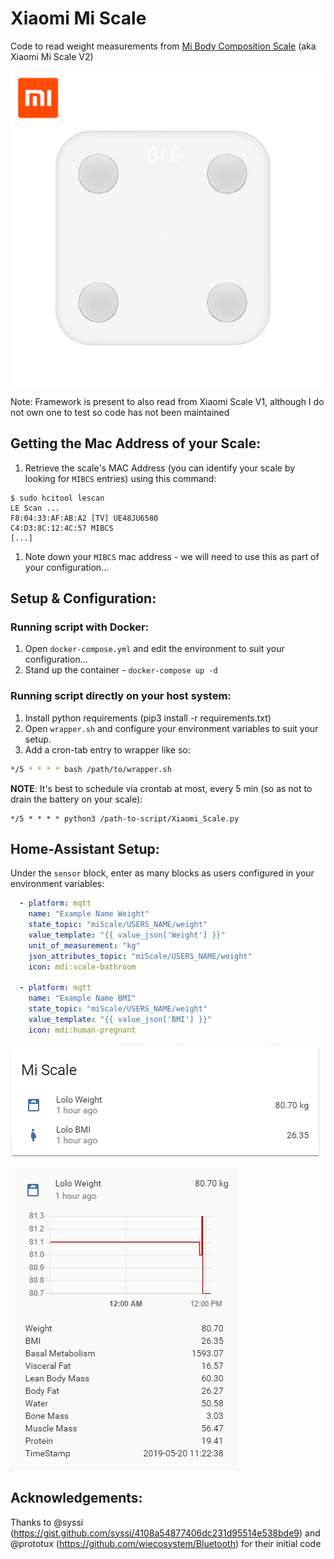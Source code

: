 # Xiaomi Mi Scale

Code to read weight measurements from [Mi Body Composition Scale](https://www.mi.com/global/mi-body-composition-scale/) (aka Xiaomi Mi Scale V2)

![Mi Scale](Screenshots/Mi_Scale.png)

Note: Framework is present to also read from Xiaomi Scale V1, although I do not own one to test so code has not been maintained

## Getting the Mac Address of your Scale:

1. Retrieve the scale's MAC Address (you can identify your scale by looking for `MIBCS` entries) using this command:
```
$ sudo hcitool lescan
LE Scan ...
F8:04:33:AF:AB:A2 [TV] UE48JU6580
C4:D3:8C:12:4C:57 MIBCS
[...]
```
1. Note down your `MIBCS` mac address - we will need to use this as part of your configuration...

## Setup & Configuration:
### Running script with Docker:

1. Open `docker-compose.yml` and edit the environment to suit your configuration...
1. Stand up the container - `docker-compose up -d`

### Running script directly on your host system:

1. Install python requirements (pip3 install -r requirements.txt)
1. Open `wrapper.sh` and configure your environment variables to suit your setup.
1. Add a cron-tab entry to wrapper like so:

```sh
*/5 * * * * bash /path/to/wrapper.sh
```

**NOTE**: It's best to schedule via crontab at most, every 5 min (so as not to drain the battery on your scale):
```
*/5 * * * * python3 /path-to-script/Xiaomi_Scale.py
```

## Home-Assistant Setup:
Under the `sensor` block, enter as many blocks as users configured in your environment variables:

```yaml
  - platform: mqtt
    name: "Example Name Weight"
    state_topic: "miScale/USERS_NAME/weight"
    value_template: "{{ value_json['Weight'] }}"
    unit_of_measurement: "kg"
    json_attributes_topic: "miScale/USERS_NAME/weight"
    icon: mdi:scale-bathroom

  - platform: mqtt
    name: "Example Name BMI"
    state_topic: "miScale/USERS_NAME/weight"
    value_template: "{{ value_json['BMI'] }}"
    icon: mdi:human-pregnant

```

![Mi Scale](Screenshots/HA_Lovelace_Card.png)

![Mi Scale](Screenshots/HA_Lovelace_Card_Details.png)

## Acknowledgements: 
Thanks to @syssi (https://gist.github.com/syssi/4108a54877406dc231d95514e538bde9) and @prototux (https://github.com/wiecosystem/Bluetooth) for their initial code
